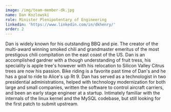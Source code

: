```yaml
---
image: /img/team-member-dk.jpg
name: Dan Kozlowski
role: Minister Plenipotentary of Engineering
linkedin: 'https://www.linkedin.com/in/dkhenry/'
order: 2
---
```


Dan is widely known for his outstanding BBQ and pie. The creator of the multi-award winning smoked chili and grandmaster emeritus of the most prestigous chili compitation on the east coast of the US. Dan is an accomplished gardner with a though understanding of fruit tress, his speciality is apple tree's however with his relocation to Silicon Valley Citrus trees are now his passion. Bike riding is a favorite past time of Dan's and he has a goal to ride to Alice's up Rt 9. Dan has served as a technologist in two presidential administrations, helped with technology modernization for both large and small companies, written the software to control aircraft carriers, and been an early stage engineer at a startup. Intimately familiar with the internals of the linux kernel and the MySQL codebase, but still looking for the first patch to submit upstream.
